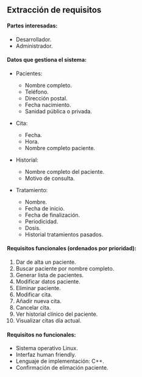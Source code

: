 ## Extracción de requisitos

#### Partes interesadas:

* Desarrollador.
* Administrador.

#### Datos que gestiona el sistema:

* Pacientes:
  * Nombre completo.
  * Teléfono.
  * Dirección postal.
  * Fecha nacimiento.
  * Sanidad pública o privada.

* Cita:
  * Fecha.
  * Hora.
  * Nombre completo paciente.

* Historial:
  * Nombre completo del paciente.
  * Motivo de consulta.
  
* Tratamiento:
  * Nombre.
  * Fecha de inicio.
  * Fecha de finalización.
  * Periodicidad.
  * Dosis.
  * Historial tratamientos pasados.

	
#### Requisitos funcionales (ordenados por prioridad):
1. Dar de alta un paciente.
1. Buscar paciente por nombre completo.
1. Generar lista de pacientes.
1. Modificar datos paciente.
1. Eliminar paciente.
1. Modificar cita.
1. Añadir nueva cita.
1. Cancelar cita.
1. Ver historial clínico del paciente.
1. Visualizar citas día actual.




#### Requisitos no funcionales:
* Sistema operativo Linux.
* Interfaz human friendly.
* Lenguaje de implementación: C++.
* Confirmación de elimación paciente.
